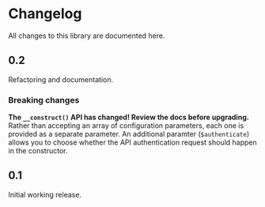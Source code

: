 # Changelog

All changes to this library are documented here.

## 0.2

Refactoring and documentation.

### Breaking changes

**The `__construct()` API has changed! Review the docs before upgrading.** Rather than accepting an array of configuration parameters, each one is provided as a separate parameter. An additional paramter (`$authenticate`) allows you to choose whether the API authentication request should happen in the constructor.


## 0.1

Initial working release.
